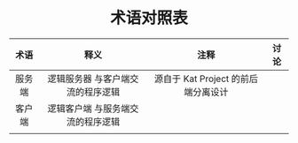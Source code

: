 <h1 align="center">术语对照表</h1>

<div align=center>

|  术语  |               释义                |                注释                 | 讨论 |
| :----: | :-------------------------------: | :---------------------------------: | :--: |
| 服务端 | 逻辑服务器 与客户端交流的程序逻辑 | 源自于 Kat Project 的前后端分离设计 |      |
| 客户端 | 逻辑客户端 与服务端交流的程序逻辑 |                                     |      |
|        |                                   |                                     |      |

</div>
